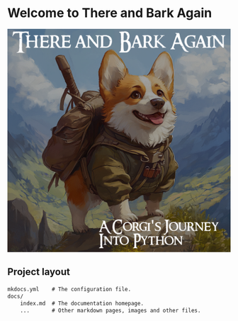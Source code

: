 # Welcome to There and Bark Again

![Cover Image](../assets/coursecover.PNG)

## Project layout

    mkdocs.yml    # The configuration file.
    docs/
        index.md  # The documentation homepage.
        ...       # Other markdown pages, images and other files.
